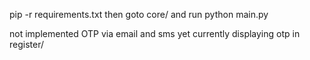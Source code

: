 pip -r requirements.txt 
then goto core/ and run
python main.py

not implemented OTP via email and sms yet
currently displaying otp in register/
